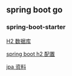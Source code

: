 ## spring boot go 

### spring-boot-starter

[H2 数据库](http://aub.iteye.com/blog/1882650)

[spring boot h2 配置](https://springframework.guru/using-the-h2-database-console-in-spring-boot-with-spring-security/)

[jpa 资料](http://www.ibm.com/developerworks/cn/opensource/os-cn-spring-jpa/)